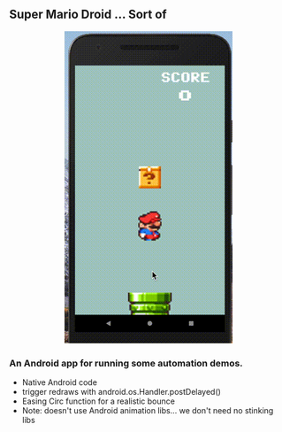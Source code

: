 ## Super Mario Droid ... Sort of

<p align="center">
  <img src="https://github.com/SeanFelipe/Appiumario/raw/master/gif/mario_jump.gif">
</p>

### An Android app for running some automation demos.

* Native Android code
* trigger redraws with android.os.Handler.postDelayed()
* Easing Circ function for a realistic bounce
* Note: doesn't use Android animation libs... we don't need no stinking libs
